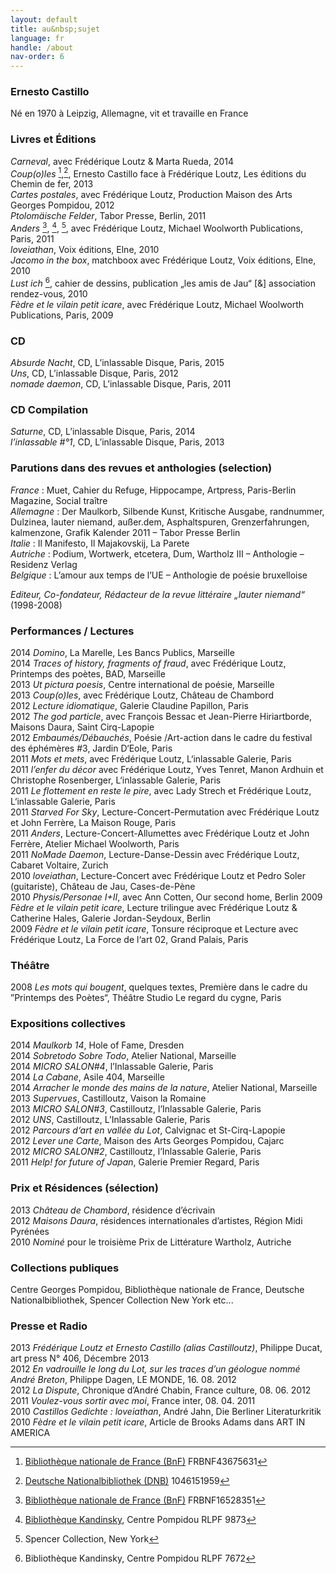 ```yaml
---
layout: default
title: au&nbsp;sujet
language: fr
handle: /about
nav-order: 6
---
```


### Ernesto Castillo  
Né en 1970 à Leipzig, Allemagne, vit et travaille en France  
  
  
### Livres et Éditions
*Carneval*, avec Frédérique Loutz &amp; Marta Rueda, 2014  
*Coup(o)les* [^1],[^2], Ernesto Castillo face à Frédérique Loutz, Les éditions du Chemin de fer, 2013  
*Cartes postales*, avec Frédérique Loutz, Production Maison des Arts Georges Pompidou, 2012  
*Ptolomäische Felder*, Tabor Presse, Berlin, 2011  
*Anders* [^3], [^4], [^5], avec Frédérique Loutz, Michael Woolworth Publications, Paris, 2011  
*loveiathan*, Voix éditions, Elne, 2010  
*Jacomo in the box*, matchboox avec Frédérique Loutz, Voix éditions, Elne, 2010  
*Lust ich* [^6], cahier de dessins, publication „les amis de Jau“ [&amp;] association rendez-vous, 2010  
*Fèdre et le vilain petit icare*, avec Frédérique Loutz, Michael Woolworth Publications, Paris, 2009  
  
### CD  
  
*Absurde Nacht*, CD, L’inlassable Disque, Paris, 2015  
*Uns*, CD, L’inlassable Disque, Paris, 2012  
*nomade daemon*, CD, L’inlassable Disque, Paris, 2011  
  
### CD  Compilation  
  
*Saturne*, CD, L’inlassable Disque, Paris, 2014  
*l’inlassable #°1*, CD, L’inlassable Disque, Paris, 2013   
  
### Parutions dans des revues et anthologies (selection)  
  
*France* : Muet, Cahier du Refuge, Hippocampe, Artpress, Paris-Berlin Magazine, Social traître  
*Allemagne* : Der Maulkorb, Silbende Kunst, Kritische Ausgabe, randnummer, Dulzinea, lauter niemand, außer.dem, Asphaltspuren, Grenzerfahrungen, kalmenzone, Grafik Kalender 2011 – Tabor Presse Berlin  
*Italie* : Il Manifesto, Il Majakovskij, La Parete  
*Autriche* : Podium, Wortwerk, etcetera, Dum, Wartholz III – Anthologie – Residenz Verlag  
*Belgique* : L’amour aux temps de l’UE – Anthologie de poésie bruxelloise  
  
*Editeur, Co-fondateur, Rédacteur de la revue littéraire „lauter niemand“* (1998-2008)  
  
### Performances / Lectures  
  
2014 *Domino*, La Marelle, Les Bancs Publics, Marseille  
2014 *Traces of history, fragments of fraud*, avec Frédérique Loutz, Printemps des poètes, BAD, Marseille  
2013 *Ut pictura poesis*, Centre international de poésie, Marseille  
2013 *Coup(o)les*, avec Frédérique Loutz, Château de Chambord  
2012 *Lecture idiomatique*, Galerie Claudine Papillon, Paris  
2012 *The god particle*, avec François Bessac et Jean-Pierre Hiriartborde, Maisons Daura, Saint Cirq-Lapopie  
2012 *Embaumés/Débauchés*, Poésie /Art-action dans le cadre du festival des éphémères #3, Jardin D‘Eole, Paris  
2011 *Mots et mets*, avec Frédérique Loutz, L‘inlassable Galerie, Paris  
2011 *l’enfer du décor* avec Frédérique Loutz, Yves Tenret, Manon Ardhuin et Christophe Rosenberger, L‘inlassable Galerie, Paris  
2011 *Le flottement en reste le pire*, avec Lady Strech et Frédérique Loutz, L‘inlassable Galerie, Paris  
2011 *Starved For Sky*, Lecture-Concert-Permutation avec Frédérique Loutz et John Ferrère, La Maison Rouge, Paris  
2011 *Anders*, Lecture-Concert-Allumettes avec Frédérique Loutz et John Ferrère, Atelier Michael Woolworth, Paris  
2011 *NoMade Daemon*, Lecture-Danse-Dessin avec Frédérique Loutz, Cabaret Voltaire, Zurich  
2010 *loveiathan*, Lecture-Concert avec Frédérique Loutz et Pedro Soler (guitariste), Château de Jau, Cases-de-Pène  
2010 *Physis/Personae I+II*, avec Ann Cotten, Our second home, Berlin
2009 *Fèdre et le vilain petit icare*, Lecture trilingue avec Frédérique Loutz &amp; Catherine Hales, Galerie Jordan-Seydoux, Berlin  
2009 *Fèdre et le vilain petit icare*, Tonsure réciproque et Lecture avec Frédérique Loutz, La Force de l‘art 02, Grand Palais, Paris  
  
### Théâtre  

2008 *Les mots qui bougent*, quelques textes, Première dans le cadre du ”Printemps des Poètes“, Théâtre Studio Le regard du cygne, Paris  
  
### Expositions collectives  
  
2014 *Maulkorb 14*, Hole of Fame, Dresden  
2014 *Sobretodo Sobre Todo*, Atelier National, Marseille  
2014 *MICRO SALON#4*, l’Inlassable Galerie, Paris  
2014 *La Cabane*, Asile 404, Marseille  
2014 *Arracher le monde des mains de la nature*, Atelier National, Marseille  
2013 *Supervues*, Castilloutz, Vaison la Romaine  
2013 *MICRO SALON#3*, Castilloutz, l’Inlassable Galerie, Paris  
2012 *UNS*, Castilloutz, L’Inlassable Galerie, Paris  
2012 *Parcours d‘art en vallée du Lot*, Calvignac et St-Cirq-Lapopie  
2012 *Lever une Carte*, Maison des Arts Georges Pompidou, Cajarc  
2012 *MICRO SALON#2*, Castilloutz, l’Inlassable Galerie, Paris  
2011 *Help! for future of Japan*, Galerie Premier Regard, Paris  
  
### Prix et Résidences (sélection)  
  
2013 *Château de Chambord*, résidence d’écrivain  
2012 *Maisons Daura*, résidences internationales d’artistes, Région Midi Pyrénées  
2010 *Nominé* pour le troisième Prix de Littérature Wartholz, Autriche  
   
### Collections publiques  
  
Centre Georges Pompidou, Bibliothèque nationale de France, Deutsche Nationalbibliothek, Spencer Collection New York etc... 
  
### Presse et Radio  
2013 *Frédérique Loutz et Ernesto Castillo (alias Castilloutz)*, Philippe Ducat, art press N° 406, Décembre 2013  
2012 <em>En vadrouille le long du Lot, sur les traces d’un géologue nommé André Breton</em>, Philippe Dagen, LE MONDE, 16. 08. 2012  
2012 *La Dispute*, Chronique d’André Chabin, France culture, 08. 06. 2012  
2011 *Voulez-vous sortir avec moi*, France inter, 08. 04. 2011  
2010 *Castillos Gedichte : loveiathan*, André Jahn, Die Berliner Literaturkritik  
2010 *Fèdre et le vilain petit icare*, Article de Brooks Adams dans ART IN AMERICA  
  
[^1]: [Bibliothèque nationale de France (BnF)](http://catalogue.bnf.fr/ark:/12148/cb43675631h "BnF") FRBNF43675631  

[^2]: [Deutsche Nationalbibliothek (DNB)](http://d-nb.info/1046151959 "d-nb") 1046151959  

[^3]: [Bibliothèque nationale de France (BnF)](http://catalogue.bnf.fr/ark:/12148/cb42426478b "BnF") FRBNF16528351  

[^4]: [Bibliothèque Kandinsky](http://www.centrepompidou.fr/cpv/ressource.action?param.id=id&param.idSource=FR_DO-26cfc53179d930bd98328ad5ec2f71b  "Bibliothèque Kandinsky"), Centre Pompidou RLPF 9873  

[^5]: Spencer Collection, New York  

[^6]: Bibliothèque Kandinsky, Centre Pompidou RLPF 7672  


